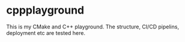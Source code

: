 # cppplayground
This is my CMake and C++ playground. The structure, CI/CD pipelins, deployment etc are tested here.
